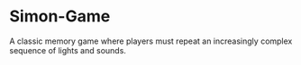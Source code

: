 # Simon-Game
A classic memory game where players must repeat an increasingly complex sequence of lights and sounds.
